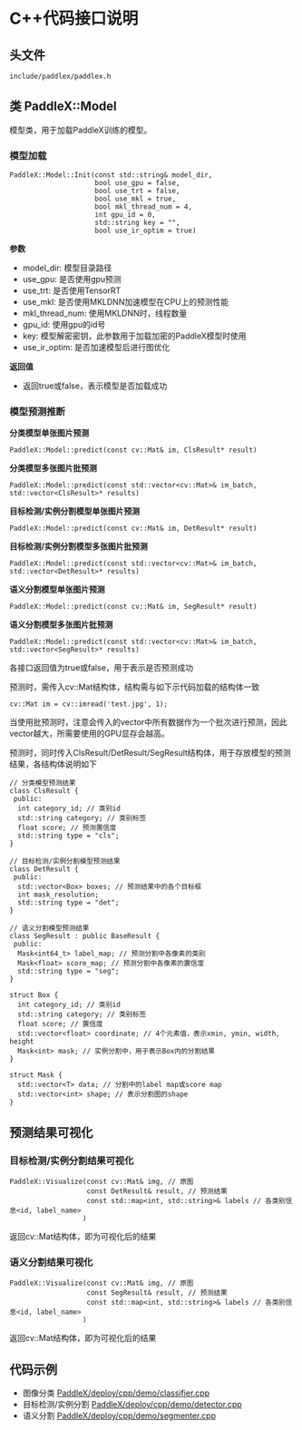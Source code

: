 # C++代码接口说明

## 头文件
`include/paddlex/paddlex.h`

## 类 PaddleX::Model

模型类，用于加载PaddleX训练的模型。

### 模型加载
```
PaddleX::Model::Init(const std::string& model_dir,
                     bool use_gpu = false,
                     bool use_trt = false,
                     bool use_mkl = true,
                     bool mkl_thread_num = 4,
                     int gpu_id = 0,
                     std::string key = "",
                     bool use_ir_optim = true)
```

**参数**  
- model_dir: 模型目录路径
- use_gpu: 是否使用gpu预测
- use_trt: 是否使用TensorRT
- use_mkl: 是否使用MKLDNN加速模型在CPU上的预测性能
- mkl_thread_num: 使用MKLDNN时，线程数量
- gpu_id: 使用gpu的id号
- key: 模型解密密钥，此参数用于加载加密的PaddleX模型时使用
- use_ir_optim: 是否加速模型后进行图优化

**返回值**
- 返回true或false，表示模型是否加载成功

### 模型预测推断

**分类模型单张图片预测**
```
PaddleX::Model::predict(const cv::Mat& im, ClsResult* result)
```
**分类模型多张图片批预测**
```
PaddleX::Model::predict(const std::vector<cv::Mat>& im_batch, std::vector<ClsResult>* results)
```
**目标检测/实例分割模型单张图片预测**
```
PaddleX::Model::predict(const cv::Mat& im, DetResult* result)
```
**目标检测/实例分割模型多张图片批预测**
```
PaddleX::Model::predict(const std::vector<cv::Mat>& im_batch, std::vector<DetResult>* results)
```
**语义分割模型单张图片预测**
```
PaddleX::Model::predict(const cv::Mat& im, SegResult* result)
```
**语义分割模型多张图片批预测**
```
PaddleX::Model::predict(const std::vector<cv::Mat>& im_batch, std::vector<SegResult>* results)
```
各接口返回值为true或false，用于表示是否预测成功

预测时，需传入cv::Mat结构体，结构需与如下示代码加载的结构体一致
```
cv::Mat im = cv::imread('test.jpg', 1);
```
当使用批预测时，注意会传入的vector中所有数据作为一个批次进行预测，因此vector越大，所需要使用的GPU显存会越高。

预测时，同时传入ClsResult/DetResult/SegResult结构体，用于存放模型的预测结果，各结构体说明如下
```
// 分类模型预测结果
class ClsResult {
 public:
  int category_id; // 类别id
  std::string category; // 类别标签
  float score; // 预测置信度
  std::string type = "cls";
}

// 目标检测/实例分割模型预测结果
class DetResult {
 public:
  std::vector<Box> boxes; // 预测结果中的各个目标框
  int mask_resolution; 
  std::string type = "det";
}

// 语义分割模型预测结果
class SegResult : public BaseResult {
 public:
  Mask<int64_t> label_map; // 预测分割中各像素的类别
  Mask<float> score_map; // 预测分割中各像素的置信度
  std::string type = "seg";
}

struct Box {
  int category_id; // 类别id
  std::string category; // 类别标签
  float score; // 置信度
  std::vector<float> coordinate; // 4个元素值，表示xmin, ymin, width, height
  Mask<int> mask; // 实例分割中，用于表示Box内的分割结果
}

struct Mask {
  std::vector<T> data; // 分割中的label map或score map
  std::vector<int> shape; // 表示分割图的shape
}
```

## 预测结果可视化

### 目标检测/实例分割结果可视化
```
PaddleX::Visualize(const cv::Mat& img, // 原图
				   const DetResult& result, // 预测结果
				   const std::map<int, std::string>& labels // 各类别信息<id, label_name>
				  )
```
返回cv::Mat结构体，即为可视化后的结果

### 语义分割结果可视化
```
PaddleX::Visualize(const cv::Mat& img, // 原图
				   const SegResult& result, // 预测结果
                   const std::map<int, std::string>& labels // 各类别信息<id, label_name>
                  )
```
返回cv::Mat结构体，即为可视化后的结果


## 代码示例

- 图像分类 [PaddleX/deploy/cpp/demo/classifier.cpp](https://github.com/PaddlePaddle/PaddleX/blob/develop/deploy/cpp/demo/classifier.cpp)  
- 目标检测/实例分割 [PaddleX/deploy/cpp/demo/detector.cpp](https://github.com/PaddlePaddle/PaddleX/blob/develop/deploy/cpp/demo/detector.cpp)
- 语义分割 [PaddleX/deploy/cpp/demo/segmenter.cpp](https://github.com/PaddlePaddle/PaddleX/blob/develop/deploy/cpp/demo/segmenter.cpp)
